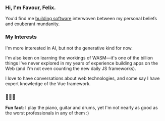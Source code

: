 ### Hi, I'm Favour, Felix.

You'd find me [building software](https://favourfelix.com/projects) interwoven between my personal beliefs and exuberant mundanity.

### My Interests
I'm more interested in AI, but not the generative kind for now. 

I'm also keen on learning the workings of WASM—it's one of the billion things I've never explored in my years of experience building apps on the Web (and I'm not even counting the new daily JS frameworks).

I love to have conversations about web technologies, and some say I have expert knowledge of the Vue framework.

### 🎹🎸🥁

**Fun fact**: I play the piano, guitar and drums, yet I'm not nearly as good as the worst professionals in any of them :)

<!--
**felixfavour/felixfavour** is a ✨ _special_ ✨ repository because its `README.md` (this file) appears on your GitHub profile.

Here are some ideas to get you started:

- 🔭 I’m currently working on ...
- 🌱 I’m currently learning ...
- 👯 I’m looking to collaborate on ...
- 🤔 I’m looking for help with ...
- 💬 Ask me about ...
- 📫 How to reach me: ...
- 😄 Pronouns: ...
- ⚡ Fun fact: ...
-->
